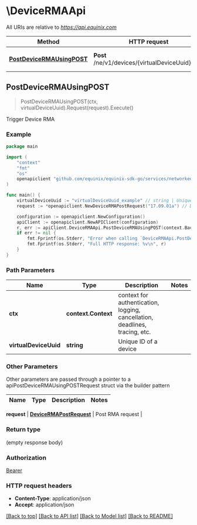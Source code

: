 # \DeviceRMAApi

All URIs are relative to *https://api.equinix.com*

Method | HTTP request | Description
------------- | ------------- | -------------
[**PostDeviceRMAUsingPOST**](DeviceRMAApi.md#PostDeviceRMAUsingPOST) | **Post** /ne/v1/devices/{virtualDeviceUuid}/rma | Trigger Device RMA



## PostDeviceRMAUsingPOST

> PostDeviceRMAUsingPOST(ctx, virtualDeviceUuid).Request(request).Execute()

Trigger Device RMA



### Example

```go
package main

import (
	"context"
	"fmt"
	"os"
	openapiclient "github.com/equinix/equinix-sdk-go/services/networkedgev1"
)

func main() {
	virtualDeviceUuid := "virtualDeviceUuid_example" // string | Unique ID of a device
	request := *openapiclient.NewDeviceRMAPostRequest("17.09.01a") // DeviceRMAPostRequest | Post RMA request

	configuration := openapiclient.NewConfiguration()
	apiClient := openapiclient.NewAPIClient(configuration)
	r, err := apiClient.DeviceRMAApi.PostDeviceRMAUsingPOST(context.Background(), virtualDeviceUuid).Request(request).Execute()
	if err != nil {
		fmt.Fprintf(os.Stderr, "Error when calling `DeviceRMAApi.PostDeviceRMAUsingPOST``: %v\n", err)
		fmt.Fprintf(os.Stderr, "Full HTTP response: %v\n", r)
	}
}
```

### Path Parameters


Name | Type | Description  | Notes
------------- | ------------- | ------------- | -------------
**ctx** | **context.Context** | context for authentication, logging, cancellation, deadlines, tracing, etc.
**virtualDeviceUuid** | **string** | Unique ID of a device | 

### Other Parameters

Other parameters are passed through a pointer to a apiPostDeviceRMAUsingPOSTRequest struct via the builder pattern


Name | Type | Description  | Notes
------------- | ------------- | ------------- | -------------

 **request** | [**DeviceRMAPostRequest**](DeviceRMAPostRequest.md) | Post RMA request | 

### Return type

 (empty response body)

### Authorization

[Bearer](../README.md#Bearer)

### HTTP request headers

- **Content-Type**: application/json
- **Accept**: application/json

[[Back to top]](#) [[Back to API list]](../README.md#documentation-for-api-endpoints)
[[Back to Model list]](../README.md#documentation-for-models)
[[Back to README]](../README.md)

